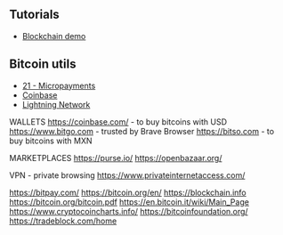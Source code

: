 ## Tutorials

- [Blockchain demo](https://collapsed.co/)


## Bitcoin utils

- [21 - Micropayments](https://21.co)
- [Coinbase](https://www.coinbase.com/)
- [Lightning Network](https://lightning.network/)


WALLETS
https://coinbase.com/  - to buy bitcoins with USD
https://www.bitgo.com - trusted by Brave Browser
https://bitso.com - to buy bitcoins with MXN

MARKETPLACES
https://purse.io/
https://openbazaar.org/


VPN - private browsing
https://www.privateinternetaccess.com/

https://bitpay.com/
https://bitcoin.org/en/
https://blockchain.info
https://bitcoin.org/bitcoin.pdf
https://en.bitcoin.it/wiki/Main_Page
https://www.cryptocoincharts.info/
https://bitcoinfoundation.org/
https://tradeblock.com/home
